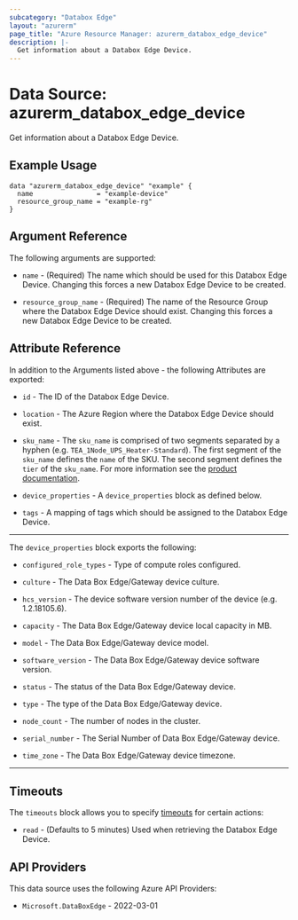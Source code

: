 ```yaml
---
subcategory: "Databox Edge"
layout: "azurerm"
page_title: "Azure Resource Manager: azurerm_databox_edge_device"
description: |-
  Get information about a Databox Edge Device.
---
```


# Data Source: azurerm_databox_edge_device

Get information about a Databox Edge Device.

## Example Usage

```hcl
data "azurerm_databox_edge_device" "example" {
  name                = "example-device"
  resource_group_name = "example-rg"
}
```

## Argument Reference

The following arguments are supported:

* `name` - (Required) The name which should be used for this Databox Edge Device. Changing this forces a new Databox Edge Device to be created.

* `resource_group_name` - (Required) The name of the Resource Group where the Databox Edge Device should exist. Changing this forces a new Databox Edge Device to be created.

## Attribute Reference

In addition to the Arguments listed above - the following Attributes are exported:

* `id` - The ID of the Databox Edge Device.

* `location` - The Azure Region where the Databox Edge Device should exist.

* `sku_name` - The `sku_name` is comprised of two segments separated by a hyphen (e.g. `TEA_1Node_UPS_Heater-Standard`). The first segment of the `sku_name` defines the `name` of the SKU. The second segment defines the `tier` of the `sku_name`. For more information see the [product documentation]("https://docs.microsoft.com/dotnet/api/microsoft.azure.management.databoxedge.models.sku?view=azure-dotnet"). 

* `device_properties` - A `device_properties` block as defined below.

* `tags` - A mapping of tags which should be assigned to the Databox Edge Device.

---

The `device_properties` block exports the following:

* `configured_role_types` - Type of compute roles configured.

* `culture` - The Data Box Edge/Gateway device culture.

* `hcs_version` - The device software version number of the device (e.g. 1.2.18105.6).

* `capacity` - The Data Box Edge/Gateway device local capacity in MB.

* `model` - The Data Box Edge/Gateway device model.

* `software_version` - The Data Box Edge/Gateway device software version.

* `status` - The status of the Data Box Edge/Gateway device.

* `type` - The type of the Data Box Edge/Gateway device.

* `node_count` - The number of nodes in the cluster.

* `serial_number` - The Serial Number of Data Box Edge/Gateway device.

* `time_zone` - The Data Box Edge/Gateway device timezone.

---

## Timeouts

The `timeouts` block allows you to specify [timeouts](https://developer.hashicorp.com/terraform/language/resources/configure#define-operation-timeouts) for certain actions:

* `read` - (Defaults to 5 minutes) Used when retrieving the Databox Edge Device.

## API Providers
<!-- This section is generated, changes will be overwritten -->
This data source uses the following Azure API Providers:

* `Microsoft.DataBoxEdge` - 2022-03-01
